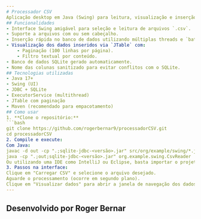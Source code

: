```yaml
---
# Processador CSV
Aplicação desktop em Java (Swing) para leitura, visualização e inserção de arquivos CSV em um banco de dados SQLite com suporte a carregamento assíncrono, multithread e paginação.
## Funcionalidades
- Interface Swing amigável para seleção e leitura de arquivos `.csv`.
- Suporte a arquivos com ou sem cabeçalho.
- Inserção rápida no banco de dados utilizando múltiplas threads e `batch insert`.
- Visualização dos dados inseridos via `JTable` com:
    - Paginação (100 linhas por página).
    - Filtro textual por conteúdo.
- Banco de dados SQLite gerado automaticamente.
- Nome das colunas sanitizado para evitar conflitos com o SQLite.
## Tecnologias utilizadas
- Java 17+
- Swing (UI)
- JDBC + SQLite
- ExecutorService (multithread)
- JTable com paginação
- Maven (recomendado para empacotamento)
## Como usar
1. **Clone o repositório:**
```bash
git clone https://github.com/rogerbernar9/processadorCSV.git
cd processadorCSV
2. Compile e execute:
Com Java:
javac -d out -cp ".;sqlite-jdbc-<versão>.jar" src/org/example/swing/*.java
java -cp ".;out;sqlite-jdbc-<versão>.jar" org.example.swing.CsvReader
Ou utilizando uma IDE como IntelliJ ou Eclipse, basta importar o projeto e executar a classe CsvReader.
3. Passos na interface:
Clique em "Carregar CSV" e selecione o arquivo desejado.
Aguarde o processamento (ocorre em segundo plano).
Clique em "Visualizar dados" para abrir a janela de navegação dos dados.
---
```

Desenvolvido por Roger Bernar
---









